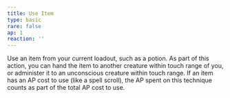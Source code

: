```yaml
---
title: Use Item
type: basic
rare: false
ap: 1
reaction: ''
---
```


Use an item from your current loadout, such as a potion. As part of this action, you can hand the item to another creature within touch range of you, or administer it to an unconscious creature within touch range. If an item has an AP cost to use (like a spell scroll), the AP spent on this technique counts as part of the total AP cost to use.
